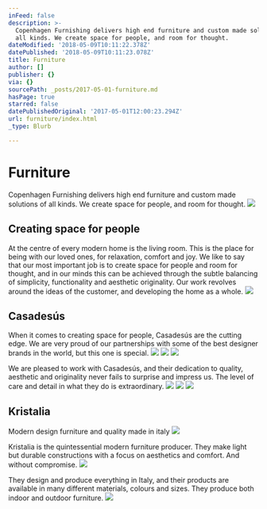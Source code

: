 ```yaml
---
inFeed: false
description: >-
  Copenhagen Furnishing delivers high end furniture and custom made solutions of
  all kinds. We create space for people, and room for thought.
dateModified: '2018-05-09T10:11:22.378Z'
datePublished: '2018-05-09T10:11:23.078Z'
title: Furniture
author: []
publisher: {}
via: {}
sourcePath: _posts/2017-05-01-furniture.md
hasPage: true
starred: false
datePublishedOriginal: '2017-05-01T12:00:23.294Z'
url: furniture/index.html
_type: Blurb

---
```

# Furniture

Copenhagen Furnishing delivers high end furniture and custom made solutions of all kinds. We create space for people, and room for thought.
![](https://the-grid-user-content.s3-us-west-2.amazonaws.com/e9260245-7f59-4d3a-ba6e-d17162e99058.jpg)

## Creating space for people

At the centre of every modern home is the living room. This is the place for being with our loved ones, for relaxation, comfort and joy. We like to say that our most important job is to create space for people and room for thought, and in our minds this can be achieved through the subtle balancing of simplicity, functionality and aesthetic originality. Our work revolves around the ideas of the customer, and developing the home as a whole.
![](https://the-grid-user-content.s3-us-west-2.amazonaws.com/c23b4f75-fd19-4ad8-b6a3-23133fe510f0.jpg)

## Casadesús

When it comes to creating space for people, Casadesús are the cutting edge. We are very proud of our partnerships with some of the best designer brands in the world, but this one is special.
![](https://the-grid-user-content.s3-us-west-2.amazonaws.com/16a39ff1-4fe0-4e5d-8e31-0ab0afb399ff.png)
![](https://the-grid-user-content.s3-us-west-2.amazonaws.com/304717a2-a093-4286-b62c-f48d17d9fe61.jpg)
![](https://the-grid-user-content.s3-us-west-2.amazonaws.com/b8fde87a-70ab-4943-adae-b917eb0d8c3e.jpg)

We are pleased to work with Casadesús, and their dedication to quality, aesthetic and originality never fails to surprise and impress us. The level of care and detail in what they do is extraordinary.
![](https://the-grid-user-content.s3-us-west-2.amazonaws.com/3bd07fbc-2beb-4ea5-bb9f-b1a5a3482a55.jpg)
![](https://the-grid-user-content.s3-us-west-2.amazonaws.com/8e28e13c-c1d7-4b94-a2f8-541931f036a8.jpg)
![](https://the-grid-user-content.s3-us-west-2.amazonaws.com/f2c3aea7-ad1d-4873-b0c2-ca71ba55fb0d.jpg)

## Kristalia

Modern design furniture and quality made ​​in italy
![](https://the-grid-user-content.s3-us-west-2.amazonaws.com/660fd45d-eb8f-4135-9ebc-c26370b7f0c9.jpg)

Kristalia is the quintessential modern furniture producer. They make light but durable constructions with a focus on aesthetics and comfort. And without compromise.
![](https://the-grid-user-content.s3-us-west-2.amazonaws.com/a5f95e65-6859-4e84-8376-9c75dd4bb35c.jpg)

They design and produce everything in Italy, and their products are available in many different materials, colours and sizes. They produce both indoor and outdoor furniture.
![](https://the-grid-user-content.s3-us-west-2.amazonaws.com/c00492e1-6499-4857-95fd-27b26d30a0c4.jpg)